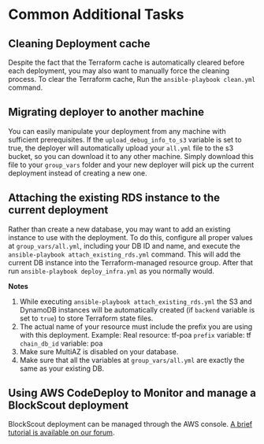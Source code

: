 # Common Additional Tasks

## Cleaning Deployment cache

Despite the fact that the Terraform cache is automatically cleared before each deployment, you may also want to manually force the cleaning process. To clear the Terraform cache, Run the `ansible-playbook clean.yml` command.

## Migrating deployer to another machine

You can easily manipulate your deployment from any machine with sufficient prerequisites. If the `upload_debug_info_to_s3` variable is set to true, the deployer will automatically upload your `all.yml` file to the s3 bucket, so you can download it to any other machine. Simply download this file to your `group_vars` folder and your new deployer will pick up the current deployment instead of creating a new one.

## Attaching the existing RDS instance to the current deployment

Rather than create a new database, you may want to add an existing instance to use with the deployment. To do this, configure all proper values at `group_vars/all.yml`, including your DB ID and name, and execute the `ansible-playbook attach_existing_rds.yml` command. This will add the current DB instance into the Terraform-managed resource group. After that run `ansible-playbook deploy_infra.yml` as you normally would.

**Notes**

1. While executing `ansible-playbook attach_existing_rds.yml` the S3 and DynamoDB instances will be automatically created \(if `backend` variable is set to `true`\) to store Terraform state files.
2. The actual name of your resource must include the prefix you are using with this deployment. Example: Real resource: tf-poa `prefix` variable: tf `chain_db_id` variable: poa
3. Make sure MultiAZ is disabled on your database.
4. Make sure that all the variables at `group_vars/all.yml` are exactly the same as your existing DB.

## Using AWS CodeDeploy to Monitor and manage a BlockScout deployment

BlockScout deployment can be managed through the AWS console. [A brief tutorial is available on our forum](https://forum.poa.network/t/monitor-and-manage-a-blockscout-deployment-using-codedeploy-in-your-aws-console/2499).


